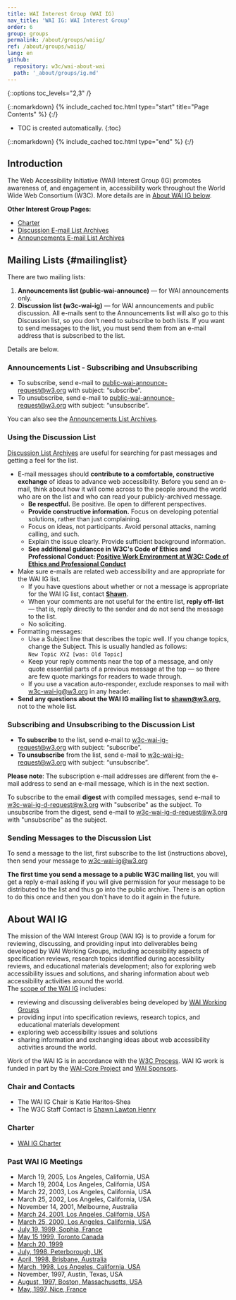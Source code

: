 ```yaml
---
title: WAI Interest Group (WAI IG)
nav_title: 'WAI IG: WAI Interest Group'
order: 6
group: groups
permalink: /about/groups/waiig/
ref: /about/groups/waiig/
lang: en
github:
  repository: w3c/wai-about-wai
  path: '_about/groups/ig.md'
---
```


{::options toc_levels="2,3" /}

{::nomarkdown}
{% include_cached toc.html type="start" title="Page Contents" %}
{:/}

-   TOC is created automatically.
{:toc}

{::nomarkdown}
{% include_cached toc.html type="end" %}
{:/}

## Introduction

The Web Accessibility Initiative (WAI) Interest Group (IG) promotes awareness of, and engagement in, accessibility work throughout the World Wide Web Consortium (W3C). More details are in [About WAI IG below](#about-wai-ig).

**Other Interest Group Pages:**

-   [Charter](/WAI/IG/20200804)
-   [Discussion E-mail List Archives](http://lists.w3.org/Archives/Public/w3c-wai-ig/)
-   [Announcements E-mail List Archives](http://lists.w3.org/Archives/Public/public-wai-announce/)

## Mailing Lists {#mailinglist}

There are two mailing lists:
1. **Announcements list (public-wai-announce)** &mdash; for WAI announcements only.
2. **Discussion list (w3c-wai-ig)** &mdash; for WAI announcements and public discussion. All e-mails sent to the Announcements list will also go to this Discussion list, so you don't need to subscribe to both lists. If you want to send messages to the list, you must send them from an e-mail address that is subscribed to the list.

Details are below.

### Announcements List - Subscribing and Unsubscribing

* To subscribe, send e-mail to <a href="mailto:public-wai-announce-request@w3.org?subject=subscribe">public-wai-announce-request@w3.org with subject: &ldquo;subscribe&rdquo;</a>.
* To unsubscribe, send e-mail to <a href="mailto:public-wai-announce-request@w3.org?subject=unsubscribe">public-wai-announce-request@w3.org with subject: &ldquo;unsubscribe&rdquo;</a>.

You can also see the [Announcements List Archives](http://lists.w3.org/Archives/Public/public-wai-announce/).

### Using the Discussion List

[Discussion List Archives](http://lists.w3.org/Archives/Public/w3c-wai-ig/) are useful for
searching for past messages and getting a feel for the list.

-   E-mail messages should **contribute to a comfortable, constructive
    exchange** of ideas to advance web accessibility. Before you send
    an e-mail, think about how it will come across to the people around the world who are on the list and who can read your publicly-archived message.
    -   **Be respectful.** Be positive. Be open to different perspectives.
    -   **Provide constructive information.** Focus on developing potential solutions, rather than just complaining.
    -   Focus on ideas, not participants. Avoid personal attacks, naming calling, and such.
    -   Explain the issue clearly. Provide sufficient background information.
    -   **See additional guidancce in W3C's Code of Ethics and Professional Conduct: [Positive Work Environment at W3C: Code of Ethics and Professional Conduct](https://www.w3.org/Consortium/cepc/)**
-   Make sure e-mails are related web accessibility and are appropriate
    for the WAI IG list.
    -   If you have questions about whether or not a message is
        appropriate for the WAI IG list, contact
        **[Shawn](http://w3.org/People/Shawn/)**.
    -   When your comments are not useful for the entire list, **reply
        off-list** — that is, reply directly to the sender and do not
        send the message to the list.
    -   No soliciting.
-   Formatting messages:
    -   Use a Subject line that describes the topic well. If you change
        topics, change the Subject. This is usually handled as follows:<br>
        `New Topic XYZ [was: Old Topic]`
    -   Keep your reply comments near the top of a message, and only
        quote essential parts of a previous message at the top — so
        there are few quote markings for readers to wade through.
    -   If you use a vacation auto-responder, exclude responses to mail
        with w3c-wai-ig@w3.org in any header.<br>
-   **Send any questions about the WAI IG mailing list to
    <shawn@w3.org>**, not to the whole list. 

### Subscribing and Unsubscribing to the Discussion List

-   **To subscribe** to the list, send e-mail to <a href="mailto:w3c-wai-ig-request@w3.org?subject=subscribe">w3c-wai-ig-request@w3.org with subject: &ldquo;subscribe&rdquo;</a>.
-   **To unsubscribe** from the list, send e-mail to <a href="mailto:w3c-wai-ig-request@w3.org?subject=unsubscribe">w3c-wai-ig-request@w3.org with subject: &ldquo;unsubscribe&rdquo;</a>.

**Please note**: The subscription e-mail addresses are different from
the e-mail address to send an e-mail message, which is in the next
section.

To subscribe to the email **digest** with compiled messages, send e-mail
to <w3c-wai-ig-d-request@w3.org> with "subscribe" as the subject. To
unsubscribe from the digest, send e-mail to
<w3c-wai-ig-d-request@w3.org> with "unsubscribe" as the subject.

### Sending Messages to the Discussion List

To send a message to the list, first subscribe to the list (instructions
above), then send your message to
[w3c-wai-ig@w3.org](mailto:w3c-wai-ig@w3.org)

**The first time you send a message to a public W3C mailing list**, you
will get a reply e-mail asking if you will give permission for your
message to be distributed to the list and thus go into the public
archive. There is an option to do this once and then you don't have to
do it again in the future.

## About WAI IG

The mission of the WAI Interest
Group (WAI IG) is to provide a
forum for reviewing, discussing, and providing input into deliverables
being developed by WAI Working Groups, including accessibility aspects
of specification reviews, research topics identified during
accessibility reviews, and educational materials development; also for
exploring web accessibility issues and solutions, and sharing
information about web accessibility activities around the world.<br>
The [scope of the WAI IG](/WAI/IG/20200804#scope)
includes:

-   reviewing and discussing deliverables being developed by [WAI
    Working Groups](/about/groups/)
-   providing input into specification reviews, research topics, and
    educational materials development
-   exploring web accessibility issues and solutions
-   sharing information and exchanging ideas about web accessibility
    activities around the world.<br>

Work of the WAI IG is in accordance with the [W3C
Process](http://www.w3.org/2015/Process-20150901/). WAI IG work is
funded in part by the [WAI-Core Project](http://www.w3.org/WAI/Core2015/) and [WAI
Sponsors](http://www.w3.org/WAI/Sponsor).

### Chair and Contacts

-   The WAI IG Chair is Katie Haritos-Shea
-   The W3C Staff Contact is [Shawn Lawton
    Henry](http://www.w3.org/People/Shawn/)

### Charter

-   [WAI IG
    Charter](/WAI/IG/20200804)

### Past WAI IG Meetings

-   March 19, 2005, Los Angeles, California, USA
-   March 19, 2004, Los Angeles, California, USA
-   March 22, 2003, Los Angeles, California, USA
-   March 25, 2002, Los Angeles, California, USA
-   November 14, 2001, Melbourne, Australia
-   [March 24, 2001, Los Angeles, California,
    USA](http://www.w3.org/WAI/IG/2001/03-agenda.html)
-   [March 25, 2000, Los Angeles, California,
    USA](http://www.w3.org/WAI/2000/03/agenda#ig)
-   [July 19, 1999, Sophia,
    France](http://www.w3.org/WAI/1999/07/agenda.htm)
-   [May 15 1999, Toronto Canada](http://www.w3.org/WAI/1999/05/agenda)
-   [March 20, 1999](http://www.w3.org/WAI/1999/03/agenda.htm)
-   [July, 1998, Peterborough,
    UK](http://www.w3.org/WAI/1998/07/agenda.html)
-   [April, 1998, Brisbane,
    Australia](http://www.w3.org/WAI/1998/04/agenda.html)
-   [March, 1998, Los Angeles, California,
    USA](http://www.w3.org/WAI/1998/03/agenda.html)
-   November, 1997, Austin, Texas, USA
-   [August, 1997, Boston, Massachusetts,
    USA](http://www.w3.org/WAI/group/970805/agenda)
-   [May, 1997, Nice, France](http://www.w3.org/WAI/min22)

